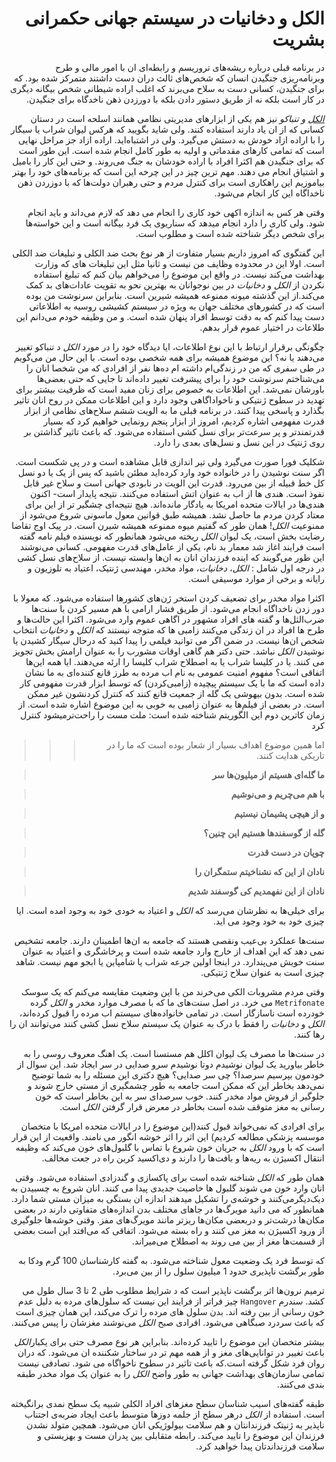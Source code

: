 <div dir=rtl>

# الکل و دخانیات در سیستم جهانی حکمرانی بشریت


در برنامه قبلی درباره ریشه‌های تروریسم و رابطه‌ای ان با امور مالی و طرح وبرنامه‌ریزی جنگیدن انسان که شخص‌های ثالث دران دست داشتند متمرکز شده بود.
که برای جنگیدن،  کسانی دست به سلاح می‌برند که اغلب اراده شیطانی شخص بیگانه دیگری در کار است بلکه نه از طریق دستور دادن بلکه با دورزدن ذهن ناخدگاه برای جنگیدن.

*[الکل](https://fa.wikipedia.org/wiki/%D8%A7%D9%84%DA%A9%D9%84) و تنباکو* نیز هم یکی از ابزارهای مدیریتی نظامی همانند اسلحه است در دستان کسانی که از ان یاد دارند استفاده کنند. ولی شاید بگویید که هرکس لیوان شراب یا سیگار را با اراده ازاد خودش به دستش می‌گیرد. ولی در اشتباه‌اید.
اراده ازاد جز مراحل نهایی است که تمامی کار‌های مقدماتی و اولیه به طور کامل انجام شده است. این طور است که برای جنگیدن هم اکثرا افراد با اراده خودشان به جنگ می‌روند. و حتی این کار را بامیل و اشتیاق انجام می دهند.
مهم ترین چیز در این چرخه این است که برنامه‌های خود را بهتر بیاموزیم این راهکاری است برای کنترل مردم و حتی رهبران دولت‌ها که با دوزردن ذهن ناخداگاه این کار انجام می‌شود.

وقتی هر کس به اندازه اکهی خود کاری را انجام می دهد که لازم می‌داند و باید انجام شود. ولی کاری را دارد انجام میدهد که سناریوی یک فرد بیگانه است و این خواسته‌ها برای شخص دیگر شناخته شده است و مطلوب است.

این گفتگوی که امروز داریم بسیار متفاوت از هر نوع بحث ضد الکلی و تبلیغات ضد الکلی است.
اولا این در محدوده وظایف من نیست و ثانیا مثل این تبلیغات های که وزارت بهداشت می‌کند نیست. در واقع این موضوع را می‌خواهم بیان کنم که تبلیغ استفاده نکردن از *الکل* و *دخانیات* در بین نوجوانان به بهترین نحو به تقویت عادات‌های بد کمک می‌کند.از این گذشته میونه ممنوعه همیشه شیرین است.
بنابراین سرنوشت من بوده است که در کشورهای مختلف جهان به ویژه در سیستم کشیشی روسیه به اطلاعاتی دست پیدا کنم که به دقت توسط افراد پنهان شده است. و من وظیفه خودم می‌دانم این طلاعات در اختیار عموم قرار بدهم.

چگونگی برقرار ارتباط با این نوع اطلاعات، ایا دیدگاه خود را در مورد *الکل* د تنباکو تغییر می‌دهند یا نه؟ این موضوع همیشه برای همه شخصی بوده است. با این حال من می‌گویم در طی سفری که من در زندگی‌ام داشته ام ده‌ها نفر از افرادی که من شخصا انان را می‌شناختم سرنوشت خود را برای پیشرفت تغییر داده‌اند تا جایی که حتی بعضی‌ها باورشان نمی‌شد.
این اطلاعات به خصوص برای زنان مفید است که ظرفیت بیشتر برای تهدید در سطوح ژنتیکی و ناخواداگاهی وجود دارد و این اطلاعات ممکن در روح انان تاثیر بگذارد و پاسخی پیدا کنند.
در برنامه قبلی ما به الویت ششم سلاح‌های نظامی از ابزار قدرت مفهومی اشاره کردیم، امروز از ابزار پنجم رونمایی خواهیم کرد که بسیار قدرتمندتر و پر سرعت‌تر برای نسل کشی استفاده می‌شود. که باعث تاثیر گذاشتن بر روی ژنتیک در این نسل و نسل‌های بعدی را دارد.

شکلیک فورا صورت می‌گیرد ولی تیر اندازی قابل مشاهده است و در پی شکست است. اگر سنت نوشیدن را در خانواده خود وارد کرده‌اید مطئن باشید که پس از یک یا دو نسل کل خط قبیله از بین می‌رود.
قدرت این الویت در نابودی جهانی است و سلاح غیر قابل نفوذ است. هند‌ی ها از اب به عنوان اتش استفاده می‌کنند. نتیجه پایدار است- اکنون هندی‌ها در ایالات متحده امریکا به یادگار مانده‌اند.
هیچ نتیجه‌ای چشگیر تر از این برای معتاد کردن مردم ما حاصل نشد.
همیشه طبق قوانین معول ماسونی شروع می‌شود از ممنوعیت *الکل*!
همان طور که گفتیم میوه ممنوعه همیشه شیرن است. در پیک اوج تقاضا رضایت بخش است، یک لیوان *الکل* ریخته می‌شود همانطور که نویسنده فیلم نامه گفته است فرایند اغاز شد معمار بد نام، یکی از عامل‌های قدرت مفهومی.
کسانی می‌نوشند این طور می‌گویند که اینده فرزندان انان به ان‌ها وابسته نیست.
از سلاح‌های نسل کشی در درجه اول شامل : *الکل*، *دخانیات*، مواد مخدر، مهندسی ژنتیک، اعتیاد به تلوزیون و رایانه و برخی از موارد موسیقی است.

اکثرا مواد مخدر برای تضعیف کردن استخر ژن‌های کشورها استفاده می‌شود. که معولا با دور زدن ناخداگاه انجام می‌شود. از طریق فشار ارامی با هم مسیر کردن با سنت‌ها ضرب‌الثل‌ها و گفته های افراد مشهور در اگاهی عموم وارد می‌شود.
اکثرا این حالت‌ها و طرح ها افراد در ان زندگی می‌کنند زامبی ها که متوجه نیستند که *الکل* و *دخانیات* انتخاب شخص ان‌ها نیست.
در ضمن اگر می توانید فیلمی را پیدا کنید که درحال سیگار کشیدن یا نوشیدن *الکل* نباشد. حتی دکتر هم گاهی اوقات مشورب را به عنوان ارامش بخش تجویز می کنند. یا در کلیسا شراب یا به اصطلاح شراب کلیسا را ارئه می‌دهند.
ایا همه این‌ها اتفاقی است؟
مفهوم امنیت عمومی به نام اب مرده به طرز قانع کننده‌ای به ما نشان داده است که ما با یک سیستم پیچیده (زامبی‌کردن) که توسط ابزار قدرت مفهومی کار شده است. بدون بیهوشی یک گله از جمعیت قانع کنند که کنترل کردنشون غیر ممکن است. در بعضی از فیلم‌ها به عنوان زامبی به خوبی به این موضوع اشاره شده است.
از زمان کاترین دوم این الگوریتم شناخته شده است:
ملت مست را راحت‌تر‌میشود کنترل کرد

>>> اما همین موضوع اهداف بسیار از شعار بوده است که ما را در تاریکی هدایت کنند.


> **ما گله‌ای هسیتم از میلیون‌ها سر**

> **با هم می‌چریم و می‌نوشیم**

> **و از هیچی پشیمان نیستیم**

> **گله از گوسفند‌ها هستیم این چنین؟**

> **چوپان در دست قدرت**

> **نادان از این که نشناخیتم ستمگران را**

> **نادان از این نفهمدیم کی گوسفند شدیم**

برای خیلی‌ها به نظرشان می‌رسد که *الکل* و اعتیاد به خودی خود به وجود امده است. ایا چیزی خود به خود وجود می اید.

سنت‌ها عملکرد بی‌عیب ونقصی هستند که جامعه به ان‌ها اطمینان دارند. جامعه تشخیص نمی دهد که این اهداف از خارج وارد جامعه شده است و پرخاشگری و اعتیاد به عنوان سنت خویش می‌پندارد.
در اینجا اولین جرعه شراب یا شامپاین یا ابجو مهم نیست. شاهد چیزی است به عنوان سلاح ژنتیکی.

 وقتی مردم مشروبات الکی می‌خرند من با این وضعیت مقایسه می‌کنم که یک سوسک `Metrifonate` می خرد.
در اصل سنت‌های ما که با مصرف‌ موارد مخدر و *الکل* گرده خودرده است ناسازگار است. در تمامی خانواده‌های سیستم اب مرده را قبول کرده‌اند، *الکل* و *دخانیات* را فقط با درک به عنوان یک سیستم سلاح نسل کشی کنند می‌توانند ان را رها کنند.

در سنت‌ها ما مصرف یک لیوان اکلل هم مستسنا است.
یک اهنگ معروف روسی را به خاطر بیاورید یک لیوان نوشیدم دوتا نوشیدم سرو صدایی در سر ایجاد شد.
این سوال از خودمون بپرسیم سرصدا؟ چی سر صدایی؟ هیچ دکتری این مسئله را به شما توضیح نمی‌دهد بخاطر این که ممکن است جامعه به طور چشمگیری از مستی خارج شوند و جلوگیر از فروش مواد مخدر کنند.
خوب سرصدای سر به این بخاطر است که خون رسانی به مغز متوقف شده است بخاطر در معرض قرار گرفتن *الکل* است.


برای افرادی که نمی‌خواند قبول کنند(این موضوع را در ایالات متحده امریکا با متخصان موسسه پزشکی مطالعه کردیم) این اثر را اثر خوشه انگور می نامند.
واقعیت از این قرار است که با ورود  *الکل* به جریان خون شروع با تماس با گلبول‌های خون می‌کند که وظیفه انتقال اکسیژن به ریه‌ها و بافت‌ها را دارند و دی‌اکسید کربن راه در جعت مخالف.

همان طور که *الکل* شناخنه شده است برای پاکسازی و گندزادی استفاده می‌شود. وقتی انان وارد خون می شوند  گلبول ها خاصیت جدیدی پیدا می کنند. انان شروع به چسبیدن به دیک‌دیگرمی‌کنند و خوشه‌ی را تشکیل میدهند اندازه ان بستگی به میزان مستی شما دارد. همانطور که می دانید مویرگ‌ها در جاهای مختلف بدن اندازه‌های متفاوتی دارند در بعضی مکان‌ها درشت‌تر و دربعضی مکان‌ها ریز‌تر مانند مویرگ‌های مفز.
وقتی خوشه‌ها جلوگیری از ورود اکسیژن به مغز می کنند و راه بسته می‌شود. اتفاقی که می‌افتد این است بعضی از قسمت‌ها مغز از بین می روند به اصطلاح می‌میراند.

 که توسط فرد یک وضعیت معول شناخته می‌شود. به گفته کارشناسان $100$ گرم ودکا به طور برگشت ناپذیری حدود $1$ میلیون سلول را از بین می‌برد.

ترمیم نرون‌ها اثر برگشت ناپذیر است که د شرایط مطلوب طی $2$ تا $3$ سال طول می کشد. سندرم `Hangover` چیز فراتر از فرایند این نیست که سلول‌های مرده به دلیل عدم خون رسانی از بین رفته اند.
بدن سلول های مرده را ترک می‌کند، این همان چیزی است که باعث سردرد صبگاهی می‌شود. افرادی صبح *الکل* می‌نوشند مغزشان را پیس می‌کنند.

بیشتر متخصان این موضوع را تایید کرده‌اند.
بنابراین هر نوع مصرف حتی برای یکبار*الکل* باعث تغییر در توانایی‌های مغز و از همه مهم تر در ساختار شکننده ان می‌شود. که دران روان فرد شکل گرفته است.که باعث تاثیر در سطوح ناخواگاه می شود.
تصادفی نیست تمامی سازمان‌های بهداشت جهانی به طور واضح *الکل* را به عنوان یک مواد مخدر طبقه بندی می‌کنند.

طبقه گفته‌های اسیب شناسان سطح مغزهای افراد الکلی شبیه یک سطح نمدی برانگیخته است.
استفاده از *الکل* درهر سطح از جلمه دوز‌ها متوسط باعث ایجاد ضربه‌ی اجتناب ناپذیر  به ژنیتک فرزندانتان و هم سلامت بیولوژیکی انان می‌شود.
همچین متولد نشدن فرزندان این موضوع را تایید می‌کند.
رابطه متقابلی بین پدران مست و بهزیستی و سلامت فرزنداندتان پیدا خواهید کرد.









